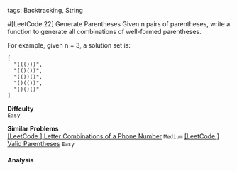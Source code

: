 tags: Backtracking, String

#[LeetCode 22] Generate Parentheses
Given n pairs of parentheses, write a function to generate all combinations of well-formed parentheses.

For example, given n = 3, a solution set is:

    [
      "((()))",
      "(()())",
      "(())()",
      "()(())",
      "()()()"
    ]

**Diffculty**  
`Easy`

**Similar Problems**  
[[LeetCode ] Letter Combinations of a Phone Number]() `Medium`
[[LeetCode ] Valid Parentheses]() `Easy`


#### Analysis


